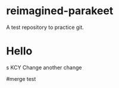 # reimagined-parakeet
A test repository to practice git.

# Hello
s
KCY Change
another change

#merge test
